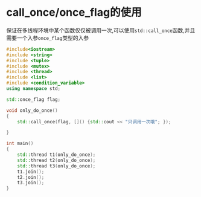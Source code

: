 # call_once/once_flag的使用

保证在多线程环境中某个函数仅仅被调用一次,可以使用`std::call_once`函数,并且需要一个入参`once_flag`类型的入参

```cpp
#include<iostream>
#include <string>
#include <tuple>
#include <mutex>
#include <thread>
#include <list>
#include <condition_variable>
using namespace std;

std::once_flag flag;

void only_do_once()
{
	std::call_once(flag, []() {std::cout << "只调用一次哦"; });

}

int main()
{
	std::thread t1(only_do_once); 
	std::thread t2(only_do_once); 
	std::thread t3(only_do_once);
	t1.join();
	t2.join();
	t3.join();
}
```

